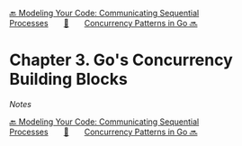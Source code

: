 [🔙 Modeling Your Code: Communicating Sequential Processes][previous-chapter]&nbsp;&nbsp;&nbsp;&nbsp;&nbsp;&nbsp;&nbsp;[🏡][readme]&nbsp;&nbsp;&nbsp;&nbsp;&nbsp;&nbsp;&nbsp;[Concurrency Patterns in Go 🔜][upcoming-chapter]

# Chapter 3. Go's Concurrency Building Blocks

_Notes_

[🔙 Modeling Your Code: Communicating Sequential Processes][previous-chapter]&nbsp;&nbsp;&nbsp;&nbsp;&nbsp;&nbsp;&nbsp;[🏡][readme]&nbsp;&nbsp;&nbsp;&nbsp;&nbsp;&nbsp;&nbsp;[Concurrency Patterns in Go 🔜][upcoming-chapter]

[readme]: README.md
[previous-chapter]: ch02-modeling-your-code-communicating-sequential-processes.md
[upcoming-chapter]: ch04-concurrency-patterns-in-go.md